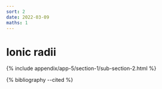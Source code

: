 ```yaml
---
sort: 2
date: 2022-03-09
maths: 1
---
```


# Ionic radii

{% include appendix/app-5/section-1/sub-section-2.html %}

{% bibliography --cited %}

